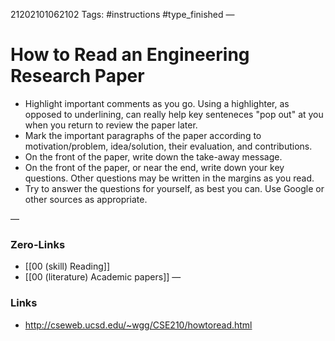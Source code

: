 21202101062102
Tags: #instructions #type_finished
—
# How to Read an Engineering Research Paper

-   Highlight important comments as you go. Using a highlighter, as opposed to underlining, can really help key senteneces "pop out" at you when you return to review the paper later.
-   Mark the important paragraphs of the paper according to motivation/problem, idea/solution, their evaluation, and contributions.
-   On the front of the paper, write down the take-away message.
-   On the front of the paper, or near the end, write down your key questions. Other questions may be written in the margins as you read.
-   Try to answer the questions for yourself, as best you can. Use Google or other sources as appropriate.

—
### Zero-Links
- [[00 (skill) Reading]] 
- [[00 (literature) Academic papers]]
—
### Links
- http://cseweb.ucsd.edu/~wgg/CSE210/howtoread.html


